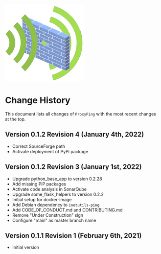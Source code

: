 ![ProxyPingLogo](doc/proxy_ping_logo_256x256.png)

# Change History 

This document lists all changes of `ProxyPing` with the most recent changes at the top.

## Version 0.1.2 Revision 4 (January 4th, 2022)

* Correct SourceForge path
* Activate deployment of PyPi package

## Version 0.1.2 Revision 3 (January 1st, 2022)

* Upgrade python_base_app to version 0.2.28
* Add missing PIP packages
* Activate code analysis in SonarQube
* Upgrade some_flask_helpers to version 0.2.2
* Initial setup for docker-image 
* Add Debian dependency to `inetutils-ping`
* Add CODE_OF_CONDUCT.md and CONTRIBUTING.md
* Remove "Under Construction" sign
* Configure "main" as master branch name

## Version 0.1.1 Revision 1 (February 6th, 2021)

*   Initial version
